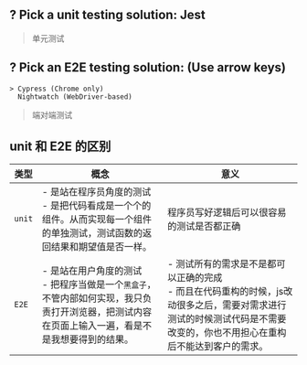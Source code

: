 ## ? Pick a unit testing solution: Jest

> 单元测试

## ? Pick an E2E testing solution: (Use arrow keys)
```
> Cypress (Chrome only)
  Nightwatch (WebDriver-based)
```

> 端对端测试

## unit 和 E2E 的区别

|类型|概念|意义|
|--|--|--- |
|`unit`| - 是站在程序员角度的测试<br/> - 是把代码看成是一个个的组件。从而实现每一个组件的单独测试，测试函数的返回结果和期望值是否一样。|程序员写好逻辑后可以很容易的测试是否都正确|
|`E2E`|- 是站在用户角度的测试<br/> - 把程序当做是一个`黑盒子`，不管内部如何实现，我只负责打开浏览器，把测试内容在页面上输入一遍，看是不是我想要得到的结果。|- 测试所有的需求是不是都可以正确的完成<br/> - 而且在代码重构的时候，js改动很多之后，需要对需求进行测试的时候测试代码是不需要改变的，你也不用担心在重构后不能达到客户的需求。|

